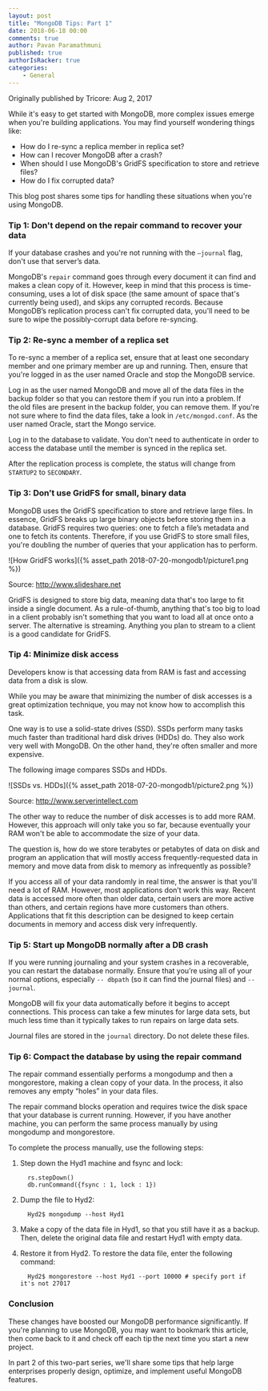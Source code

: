 ```yaml
---
layout: post
title: "MongoDB Tips: Part 1"
date: 2018-06-18 00:00
comments: true
author: Pavan Paramathmuni
published: true
authorIsRacker: true
categories:
    - General
---
```


Originally published by Tricore: Aug 2, 2017

While it's easy to get started with MongoDB, more complex issues emerge
when you're building applications. You may find yourself wondering things
like:

- How do I re-sync a replica member in replica set?
- How can I recover MongoDB after a crash?
- When should I use MongoDB's GridFS specification to store and retrieve files?
- How do I fix corrupted data?

This blog post shares some tips for handling these situations when
you're using MongoDB.

<!-- more -->

### Tip 1:  Don't depend on the repair command to recover your data

If your database crashes and you're not running with the ``–journal`` flag,
don't use that server’s data.

MongoDB's ``repair`` command goes through every document it can find and makes
a clean copy of it. However, keep in mind that this process is time-consuming,
uses a lot of disk space (the same amount of space that's currently being
used), and skips any corrupted records. Because MongoDB’s replication process
can't fix corrupted data, you'll need to be sure to wipe the possibly-corrupt
data before re-syncing.

### Tip 2: Re-sync a member of a replica set

To re-sync a member of a replica set, ensure that at least one secondary
member and one primary member are up and running. Then, ensure that you're
logged in as the user named Oracle and stop the MongoDB service.

Log in as the user named MongoDB and move all of the data files in the backup
folder so that you can restore them if you run into a problem. If the old
files are present in the backup folder, you can remove them. If you're not
sure where to find the data files, take a look in ``/etc/mongod.conf``.
As the user named Oracle, start the Mongo service.

Log in to the database to validate. You don't need to authenticate in order to
access the database until the member is synced in the replica set.

After the replication process is complete, the status will change from
``STARTUP2`` to ``SECONDARY``.

### Tip 3:  Don’t use GridFS for small, binary data

MongoDB uses the GridFS specification to store and retrieve large files. In
essence, GridFS breaks up large binary objects before storing them in a
database. GridFS requires two queries: one to fetch a file’s metadata and one
to fetch its contents. Therefore, if you use GridFS to store small files,
you're doubling the number of queries that your application has to perform.  

![How GridFS works]({% asset_path 2018-07-20-mongodb1/picture1.png %})

Source: http://www.slideshare.net

GridFS is designed to store big data, meaning data that's too large to fit
inside a single document. As a rule-of-thumb, anything that's too big to load
in a client probably isn't something that you want to load all at once onto a
server. The alternative is streaming. Anything you plan to stream to a
client is a good candidate for GridFS.

### Tip 4: Minimize disk access

Developers know is that accessing data from RAM is fast and accessing data
from a disk is slow.

While you may be aware that minimizing the number of disk accesses is a great
optimization technique, you may not know how to accomplish this task.

One way is to use a solid-state drives (SSD). SSDs perform many tasks much
faster than traditional hard disk drives (HDDs) do. They also work very well
with MongoDB. On the other hand, they're often smaller and more expensive.

The following image compares SSDs and HDDs.

![SSDs vs. HDDs]({% asset_path 2018-07-20-mongodb1/picture2.png %})

Source: http://www.serverintellect.com

The other way to reduce the number of disk accesses is to add more RAM.
However, this approach will only take you so far, because eventually your RAM
won't be able to accommodate the size of your data.

The question is, how do we store terabytes or petabytes of data on disk and
program an application that will mostly access frequently-requested data in
memory and move data from disk to memory as infrequently as possible?

If you access all of your data randomly in real time, the answer is that
you'll need a lot of RAM. However, most applications don’t work this way.
Recent data is accessed more often than older data, certain users are more
active than others, and certain regions have more customers than others.
Applications that fit this description can be designed to keep certain
documents in memory and access disk very infrequently.

### Tip 5: Start up MongoDB normally after a DB crash

If you were running journaling and your system crashes in a recoverable, you
can restart the database normally. Ensure that you’re using all of your normal
options, especially ``-- dbpath`` (so it can find the journal files) and
``--journal``.  

MongoDB will fix your data automatically before it begins to accept
connections. This process can take a few minutes for large data sets, but much
less time than it typically takes to run repairs on large data sets.

Journal files are stored in the ``journal`` directory. Do not delete these
files.

### Tip 6: Compact the database by using the repair command

The repair command essentially performs a mongodump and then a mongorestore,
making a clean copy of your data. In the process, it also removes any empty
“holes” in your data files.

The repair command blocks operation and requires twice the disk space that
your database is current running. However, if you have another machine, you
can perform the same process manually by using mongodump and mongorestore.

To complete the process manually, use the following steps:

1. Step down the Hyd1 machine and fsync and lock:

         rs.stepDown()
         db.runCommand({fsync : 1, lock : 1})

2. Dump the file to Hyd2:

         Hyd2$ mongodump --host Hyd1

3. Make a copy of the data file in Hyd1, so that you still have it as a
   backup. Then, delete the original data file and restart Hyd1 with empty
   data.

4. Restore it from Hyd2. To restore the data file, enter the following
   command:

         Hyd2$ mongorestore --host Hyd1 --port 10000 # specify port if it's not 27017

### Conclusion

These changes have boosted our MongoDB performance significantly. If you're
planning to use MongoDB, you may want to bookmark this article, then come back
to it and check off each tip the next time you start a new project.

In part 2 of this two-part series, we'll share some tips that help large
enterprises properly design, optimize, and implement useful MongoDB features.
